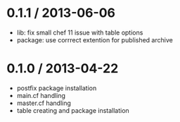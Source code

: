 0.1.1 / 2013-06-06 
==================

  * lib: fix small chef 11 issue with table options
  * package: use corrrect extention for published archive


0.1.0 / 2013-04-22
==================

  * postfix package installation
  * main.cf handling
  * master.cf handling
  * table creating and package installation
